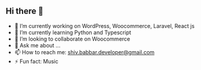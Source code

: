 ## Hi there 👋



- 🔭 I’m currently working on WordPress, Woocommerce, Laravel, React js
- 🌱 I’m currently learning Python and Typescript
- 👯 I’m looking to collaborate on Woocommerce
- 💬 Ask me about ...
- 📫 How to reach me: shiv.babbar.developer@gmail.com
- ⚡ Fun fact: Music

<!--
**shivbabbar/shivbabbar** is a ✨ _special_ ✨ repository because its `README.md` (this file) appears on your GitHub profile.

Here are some ideas to get you started:
-->
